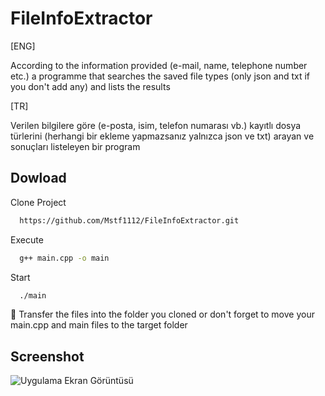 
# FileInfoExtractor

[ENG]

According to the information provided (e-mail, name, telephone number etc.) a programme that searches the saved file types (only json and txt if you don't add any) and lists the results

[TR]

Verilen bilgilere göre (e-posta, isim, telefon numarası vb.) kayıtlı dosya türlerini (herhangi bir ekleme yapmazsanız yalnızca json ve txt) arayan ve sonuçları listeleyen bir program



## Dowload 


Clone Project
```bash 
  https://github.com/Mstf1112/FileInfoExtractor.git
```
Execute
```bash 
  g++ main.cpp -o main
```
Start
```bash 
  ./main
```
🔴 Transfer the files into the folder you cloned or don't forget to move your main.cpp and main files to the target folder 
## Screenshot

![Uygulama Ekran Görüntüsü](https://github.com/user-attachments/assets/79719c37-4e53-4d50-b78e-0d6cf86b2c10)

  